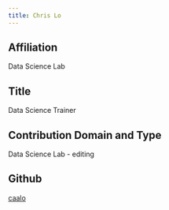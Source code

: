 ```yaml
---
title: Chris Lo
---
```

## Affiliation
Data Science Lab


## Title
Data Science Trainer


## Contribution Domain and Type

Data Science Lab - editing


## Github

[caalo](https://github.com/caalo)
